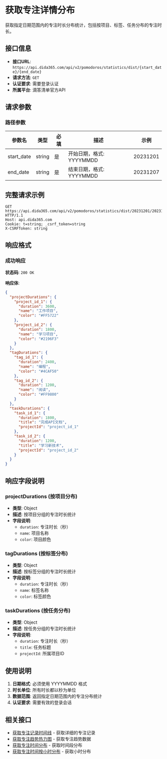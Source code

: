 # 获取专注详情分布

获取指定日期范围内的专注时长分布统计，包括按项目、标签、任务分布的专注时长。

## 接口信息

- **接口URL**: `https://api.dida365.com/api/v2/pomodoros/statistics/dist/{start_date}/{end_date}`
- **请求方法**: `GET`
- **认证要求**: 需要登录认证
- **所属平台**: 滴答清单官方API

## 请求参数

### 路径参数

| 参数名 | 类型 | 必填 | 描述 | 示例 |
|--------|------|------|------|------|
| start_date | string | 是 | 开始日期，格式: YYYYMMDD | 20231201 |
| end_date | string | 是 | 结束日期，格式: YYYYMMDD | 20231207 |

## 完整请求示例

```http
GET https://api.dida365.com/api/v2/pomodoros/statistics/dist/20231201/20231207 HTTP/1.1
Host: api.dida365.com
Cookie: t=string; _csrf_token=string
X-CSRFToken: string
```

## 响应格式

### 成功响应

**状态码**: `200 OK`

**响应体**:
```json
{
  "projectDurations": {
    "project_id_1": {
      "duration": 3600,
      "name": "工作项目",
      "color": "#FF5722"
    },
    "project_id_2": {
      "duration": 1800,
      "name": "学习项目", 
      "color": "#2196F3"
    }
  },
  "tagDurations": {
    "tag_id_1": {
      "duration": 2400,
      "name": "编程",
      "color": "#4CAF50"
    },
    "tag_id_2": {
      "duration": 1200,
      "name": "阅读",
      "color": "#FF9800"
    }
  },
  "taskDurations": {
    "task_id_1": {
      "duration": 1800,
      "title": "完成API文档",
      "projectId": "project_id_1"
    },
    "task_id_2": {
      "duration": 1200,
      "title": "学习新技术",
      "projectId": "project_id_2"
    }
  }
}
```

## 响应字段说明

### projectDurations (按项目分布)
- **类型**: Object
- **描述**: 按项目分组的专注时长统计
- **字段说明**:
  - `duration`: 专注时长（秒）
  - `name`: 项目名称
  - `color`: 项目颜色

### tagDurations (按标签分布)
- **类型**: Object
- **描述**: 按标签分组的专注时长统计
- **字段说明**:
  - `duration`: 专注时长（秒）
  - `name`: 标签名称
  - `color`: 标签颜色

### taskDurations (按任务分布)
- **类型**: Object
- **描述**: 按任务分组的专注时长统计
- **字段说明**:
  - `duration`: 专注时长（秒）
  - `title`: 任务标题
  - `projectId`: 所属项目ID

## 使用说明

1. **日期格式**: 必须使用 YYYYMMDD 格式
2. **时长单位**: 所有时长都以秒为单位
3. **数据范围**: 返回指定日期范围内的专注分布统计
4. **认证要求**: 需要有效的登录会话

## 相关接口

- [获取专注记录时间线](./focus-timeline.md) - 获取详细的专注记录
- [获取专注趋势热力图](./focus-heatmap.md) - 获取专注趋势数据
- [获取专注时间分布](./focus-time-distribution.md) - 获取时间段分布
- [获取专注时间按小时分布](./focus-hour-distribution.md) - 获取小时分布
